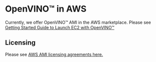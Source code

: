 # OpenVINO™ in AWS

Currently, we offer OpenVINO™ AMI in the AWS marketplace. Please see [Getting Started Guide to Launch EC2 with OpenVINO™](ami/Getting-Started-Guide-to-Launch-EC2-with-OpenVINO.pdf)

## Licensing

Please see [AWS AMI licensing agreements here.](ami/licensing)
